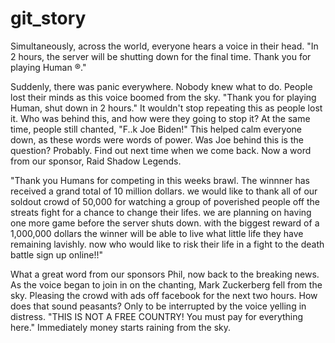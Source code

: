 # git_story


Simultaneously, across the world, everyone hears a voice in their head. 
"In 2 hours, the server will be shutting down for the final time. Thank you for playing Human ®."

 Suddenly, there was panic everywhere. Nobody knew what to do. People lost their minds as this voice boomed from the sky. 
  "Thank you for playing Human, shut down in 2 hours." 
  It wouldn't stop repeating this as people lost it. Who was behind this, and how were they going to stop it?
  At the same time, people still chanted, "F..k Joe Biden!"
  This helped calm everyone down, as these words were words of power. Was Joe behind this is the question? Probably.
  Find out next time when we come back. Now a word from our sponsor, Raid Shadow Legends.
  
  "Thank you Humans for competing in this weeks brawl. The winnner has received a grand total of 10 million dollars. we would like to thank all of our soldout crowd of 50,000 for watching a group of poverished people off the streats fight for a chance to change their lifes. we are planning on having one more game before the server shuts down. with the biggest reward of a 1,000,000 dollars the winner will be able to live what little life they have remaining lavishly. now who would like to risk their life in a fight to the death battle sign up online!!"  


  What a great word from our sponsors Phil, now back to the breaking news.
  As the voice began to join in on the chanting, Mark Zuckerberg fell from the sky.
  Pleasing the crowd with ads off facebook for the next two hours. How does that sound peasants?
  Only to be interrupted by the voice yelling in distress. "THIS IS NOT A FREE COUNTRY! You must pay for everything here."
  Immediately money starts raining from the sky.

